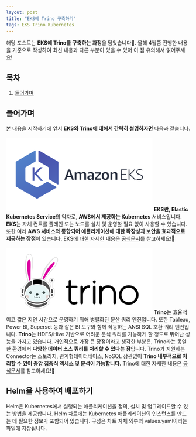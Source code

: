 ```yaml
---
layout: post
title: "EKS에 Trino 구축하기"
tags: EKS Trino Kubernetes
---
```

해당 포스트는 **EKS에 Trino를 구축하는 과정**을 담았습니다🤗. 올해 4월쯤 진행한 내용을 기준으로 작성하여 최신 내용과 다른 부분이 있을 수 있어 이 점 유의해서 읽어주세요!
## 목차
1. [들어가며](#들어가며)

## 들어가며
본 내용을 시작하기에 앞서 **EKS와 Trino에 대해서 간략히 설명하자면** 다음과 같습니다.
<br/><br/>
<img src = "/post_images/eks-on-trino-part1/amazon_eks.png" width="400" height=auto>
**EKS란, Elastic Kubernetes Service**의 약자로, **AWS에서 제공하는 Kubernetes** 서비스입니다. 
**EKS**는 자체 컨트롤 플레인 또는 노드를 설치 및 운영할 필요 없이 사용할 수 있습니다. 
또한 여러 **AWS 서비스와 통합되어 애플리케이션에 대한 확장성과 보안을 효과적으로 제공하는 장점**이 있습니다.
EKS에 대한 자세한 내용은 [공식문서](https://docs.aws.amazon.com/ko_kr/eks/latest/userguide/what-is-eks.html)를 참고하세요!🤗
<br/><br/>
<img src = "/post_images/eks-on-trino-part1/trino.png" width="400" height=auto>
**Trino**는 효율적이고 짧은 지연 시간으로 운영하기 위해 병렬화된 분산 쿼리 엔진입니다. 
또한 Tableau, Power BI, Superset 등과 같은 BI 도구와 함께 작동하는 ANSI SQL 호환 쿼리 엔진입니다.
**Trino**는 HDFS/Hive 기반으로 어려운 분석 쿼리를 가능하게 할 정도로 뛰어난 성능을 가지고 있습니다.
개인적으로 가장 큰 장점이라고 생각한 부분은, Trino라는 동일한 환경에서 **다양한 데이터 소스 쿼리를 처리할 수 있다는 점**입니다.
Trino가 지원하는 Connector는 스토리지, 관계형데이터베이스, NoSQL 상관없이 **Trino 내부적으로 처리할 수 있어 중앙 집중식 액세스 및 분석이 가능합니다.**
Trino에 대한 자세한 내용은 [공식문서](https://trino.io/)를 참고하세요!🤗

## Helm을 사용하여 배포하기
Helm은 Kubernetes에서 실행되는 애플리케이션을 정의, 설치 및 업그레이드할 수 있는 방법을 제공합니다. 
Helm 차트에는 Kubernetes 애플리케이션의 인스턴스를 만드는 데 필요한 정보가 포함되어 있습니다. 구성은 차트 자체 외부의 values.yaml이라는 파일에 저장됩니다.

